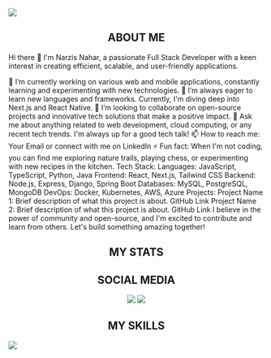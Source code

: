 

<div>
  <img src="https://i.ibb.co/c29mBjF/portfolio.jpg"/>
</div>

<div>
  <h2 align="center">
  ABOUT ME
</h2>

  <p>
   Hi there 👋
I'm Narzis Nahar, a passionate Full Stack Developer with a keen interest in creating efficient, scalable, and user-friendly applications.

🔭 I’m currently working on various web and mobile applications, constantly learning and experimenting with new technologies.
🌱 I’m always eager to learn new languages and frameworks. Currently, I'm diving deep into Next.js and React Native.
👯 I’m looking to collaborate on open-source projects and innovative tech solutions that make a positive impact.
💬 Ask me about anything related to web development, cloud computing, or any recent tech trends. I'm always up for a good tech talk!
📫 How to reach me: Your Email or connect with me on LinkedIn
⚡ Fun fact: When I'm not coding, you can find me exploring nature trails, playing chess, or experimenting with new recipes in the kitchen.
Tech Stack:
Languages: JavaScript, TypeScript, Python, Java
Frontend: React, Next.js, Tailwind CSS
Backend: Node.js, Express, Django, Spring Boot
Databases: MySQL, PostgreSQL, MongoDB
DevOps: Docker, Kubernetes, AWS, Azure
Projects:
Project Name 1: Brief description of what this project is about. GitHub Link
Project Name 2: Brief description of what this project is about. GitHub Link
I believe in the power of community and open-source, and I'm excited to contribute and learn from others. Let's build something amazing together!
  </p>
</div>



<div >
   <h2 align="center">
  MY STATS
</h2>

</div>

<div align="center">
  <h2 align="center">
  SOCIAL MEDIA
</h2>
  
  [<img src="https://i.ibb.co/C8tcfZR/linkedin-1.png">](https://www.linkedin.com/in/md-sadekur-rahman/)
[<img src="https://i.ibb.co/dMhMgBT/facebook-1.png">](https://www.facebook.com/sadekur.rahman.73744/)
</div>


<div >
   <h2 align="center">
  MY SKILLS
</h2>
  <img src="https://i.ibb.co/bsM6yXp/Screenshot-2024-07-02-005539.png"/>
</div>

 

